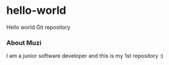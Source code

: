 # hello-world
Hello world Git repository

### About Muzi
I am a junior software developer and this is my 1st repository :)
